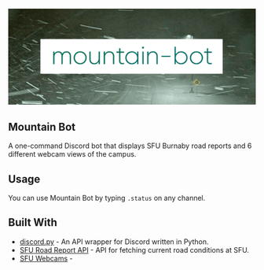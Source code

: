 ![mountain bot header](mountain-bot-header.gif)


## Mountain Bot
A one-command Discord bot that displays SFU Burnaby road reports and 6 different webcam views of the campus.


## Usage

You can use Mountain Bot by typing `.status` on any channel.


## Built With

* [discord.py](http://www.dropwizard.io/1.0.2/docs/) - An API wrapper for Discord written in Python.
* [SFU Road Report API](http://www.sfu.ca/security/sfuroadconditions/api/3/current) - API for fetching current road conditions at SFU.
* [SFU Webcams](https://www.sfu.ca/itservices/technical/webcams.html) - 

